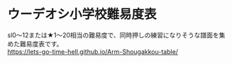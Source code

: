 # ウーデオシ小学校難易度表<br>
sl0～12または★1～20相当の難易度で、同時押しの練習になりそうな譜面を集めた難易度表です。<br>
https://lets-go-time-hell.github.io/Arm-Shougakkou-table/<br>
